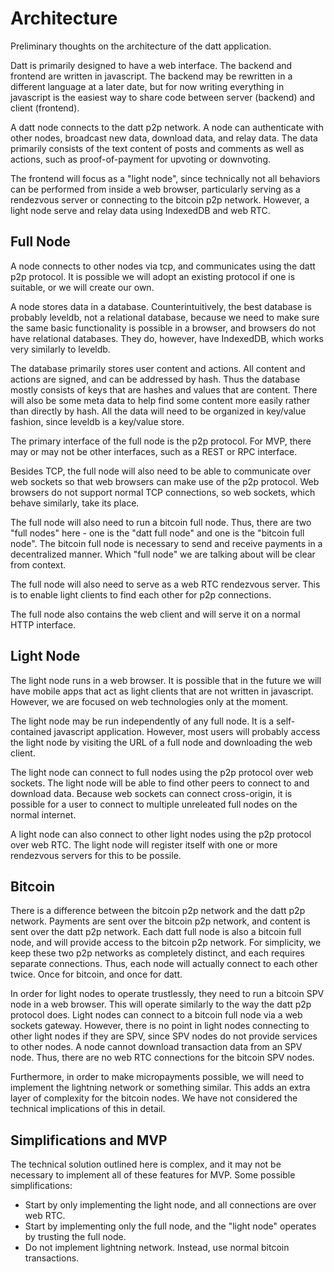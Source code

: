 Architecture
============

Preliminary thoughts on the architecture of the datt application.

Datt is primarily designed to have a web interface. The backend and frontend
are written in javascript. The backend may be rewritten in a different language
at a later date, but for now writing everything in javascript is the easiest
way to share code between server (backend) and client (frontend).

A datt node connects to the datt p2p network. A node can authenticate with
other nodes, broadcast new data, download data, and relay data. The data
primarily consists of the text content of posts and comments as well as
actions, such as proof-of-payment for upvoting or downvoting.

The frontend will focus as a "light node", since technically not all behaviors
can be performed from inside a web browser, particularly serving as a
rendezvous server or connecting to the bitcoin p2p network. However, a light
node serve and relay data using IndexedDB and web RTC.

## Full Node

A node connects to other nodes via tcp, and communicates using the datt p2p
protocol. It is possible we will adopt an existing protocol if one is suitable,
or we will create our own.

A node stores data in a database. Counterintuitively, the best database is
probably leveldb, not a relational database, because we need to make sure the
same basic functionality is possible in a browser, and browsers do not have
relational databases. They do, however, have IndexedDB, which works very
similarly to leveldb.

The database primarily stores user content and actions. All content and actions
are signed, and can be addressed by hash. Thus the database mostly consists of
keys that are hashes and values that are content. There will also be some meta
data to help find some content more easily rather than directly by hash. All
the data will need to be organized in key/value fashion, since leveldb is a
key/value store.

The primary interface of the full node is the p2p protocol. For MVP, there may
or may not be other interfaces, such as a REST or RPC interface.

Besides TCP, the full node will also need to be able to communicate over web
sockets so that web browsers can make use of the p2p protocol. Web browsers do
not support normal TCP connections, so web sockets, which behave similarly,
take its place.

The full node will also need to run a bitcoin full node. Thus, there are two
"full nodes" here - one is the "datt full node" and one is the "bitcoin full
node". The bitcoin full node is necessary to send and receive payments in a
decentralized manner. Which "full node" we are talking about will be clear from
context.

The full node will also need to serve as a web RTC rendezvous server. This is
to enable light clients to find each other for p2p connections.

The full node also contains the web client and will serve it on a normal HTTP
interface.

## Light Node

The light node runs in a web browser. It is possible that in the future we will
have mobile apps that act as light clients that are not written in javascript.
However, we are focused on web technologies only at the moment.

The light node may be run independently of any full node. It is a
self-contained javascript application. However, most users will probably access
the light node by visiting the URL of a full node and downloading the web
client.

The light node can connect to full nodes using the p2p protocol over web
sockets. The light node will be able to find other peers to connect to and
download data. Because web sockets can connect cross-origin, it is possible for
a user to connect to multiple unreleated full nodes on the normal internet.

A light node can also connect to other light nodes using the p2p protocol over
web RTC. The light node will register itself with one or more rendezvous
servers for this to be possile.

## Bitcoin

There is a difference between the bitcoin p2p network and the datt p2p network.
Payments are sent over the bitcoin p2p network, and content is sent over the
datt p2p network. Each datt full node is also a bitcoin full node, and will
provide access to the bitcoin p2p network. For simplicity, we keep these two
p2p networks as completely distinct, and each requires separate connections.
Thus, each node will actually connect to each other twice. Once for bitcoin,
and once for datt.

In order for light nodes to operate trustlessly, they need to run a bitcoin SPV
node in a web browser. This will operate similarly to the way the datt p2p
protocol does. Light nodes can connect to a bitcoin full node via a web sockets
gateway. However, there is no point in light nodes connecting to other light
nodes if they are SPV, since SPV nodes do not provide services to other nodes.
A node cannot download transaction data from an SPV node. Thus, there are no
web RTC connections for the bitcoin SPV nodes.

Furthermore, in order to make micropayments possible, we will need to implement
the lightning network or something similar. This adds an extra layer of
complexity for the bitcoin nodes. We have not considered the technical
implications of this in detail.

## Simplifications and MVP

The technical solution outlined here is complex, and it may not be necessary to
implement all of these features for MVP. Some possible simplifications:

- Start by only implementing the light node, and all connections are over web
  RTC.
- Start by implementing only the full node, and the "light node" operates by
  trusting the full node.
- Do not implement lightning network. Instead, use normal bitcoin transactions.
